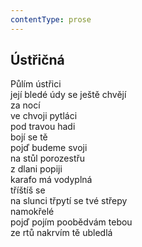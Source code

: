 ```yaml
---
contentType: prose
---
```


## Ústřičná

Půlím ústřici  
její bledé údy se ještě chvějí  
za nocí  
ve chvoji pytláci  
pod travou hadi  
bojí se tě  
pojď budeme svoji  
na stůl porozestřu  
z dlani popiji  
karafo má vodyplná  
tříštíš se  
na slunci třpytí se tvé střepy  
namokřelé  
pojď pojím poobědvám tebou  
ze rtů nakrvím tě ubledlá
